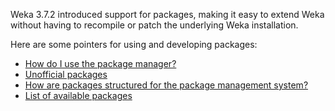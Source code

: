 Weka 3.7.2 introduced support for packages, making it easy to extend Weka
without having to recompile or patch the underlying Weka installation.

Here are some pointers for using and developing packages:

* [How do I use the package manager?](manager.md)
* [Unofficial packages](unofficial.md)
* [How are packages structured for the package management system?](structure.md)
* [List of available packages](https://weka.sourceforge.io/packageMetaData/)
